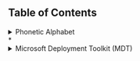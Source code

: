 ## Table of Contents
<details>
  <summary>Phonetic Alphabet</summary>

  | **Letter** | **Phonetic Word** | **Letter** | **Phonetic Word** |
  |------------|-------------------|------------|-------------------|
  | A          | Alpha             | N          | November          |
  | B          | Bravo             | O          | Oscar             |
  | C          | Charlie           | P          | Papa              |
  | D          | Delta             | Q          | Quebec            |
  | E          | Echo              | R          | Romeo             |
  | F          | Foxtrot           | S          | Sierra            |
  | G          | Golf              | T          | Tango             |
  | H          | Hotel             | U          | Uniform           |
  | I          | India             | V          | Victor            |
  | J          | Juliett           | W          | Whiskey           |
  | K          | Kilo              | X          | X-ray             |
  | L          | Lima              | Y          | Yankee            |
  | M          | Mike              | Z          | Zulu              |

</details>
*
<details>
  <summary>Microsoft Deployment Toolkit (MDT)</summary>

  ### What is MDT?
  The **Microsoft Deployment Toolkit (MDT)** is a solution accelerator from Microsoft used for automating the deployment of Windows operating systems and applications. It helps administrators perform both bare-metal and upgrade deployments for desktops, laptops, and servers. MDT provides an easy-to-use framework for imaging, deployment, and configuration of Windows, making the setup process easier and more efficient for IT departments.

  ### Download MDT:
  You can download the latest version of the Microsoft Deployment Toolkit from the official Microsoft website:  
  [Download MDT](https://www.microsoft.com/en-us/download/details.aspx?id=54259)

  ### Example MDT Script:
  ```powershell
  # Install MDT
  Import-Module "C:\Program Files\Microsoft Deployment Toolkit\Bin\MicrosoftDeploymentToolkit.psd1"

  # Deploy an Operating System using MDT
  New-PSDrive -Name "MDT" -PSProvider FileSystem -Root "\\server\MDTDeploymentShare"
  Set-Location -Path "MDT:\"

  # Specify the task sequence to run
  $TaskSequence = "Deploy Windows 10"

  # Run the deployment
  Start-Process "C:\DeploymentShare\Scripts\LiteTouch.vbs" -ArgumentList "/tasksequence:$TaskSequence"

</details>

***

<details>
  <summary>Export Shared Mailboxes Script</summary>

  ```powershell
  # Connect to Exchange Online (if using Exchange Online)
  # Remove this section if using on-prem Exchange
  $UserCredential = Get-Credential
  Connect-ExchangeOnline -UserPrincipalName $UserCredential.UserName -ShowProgress $true

  # Get all shared mailboxes
  $sharedMailboxes = Get-Mailbox -RecipientTypeDetails SharedMailbox

  # Create an array to store the results
  $sharedMailboxList = @()

  # Loop through each shared mailbox and retrieve information
  foreach ($mailbox in $sharedMailboxes) {
      # Get the mailbox name and aliases
      $name = $mailbox.DisplayName
      $aliases = $mailbox.EmailAddresses | Where-Object { $_ -like "SMTP:*" } | ForEach-Object { $_.Substring(5) }

      # Get the members (full access users)
      $members = Get-MailboxPermission -Identity $mailbox.Identity | Where-Object { $_.AccessRights -contains "FullAccess" } | ForEach-Object { $_.User }

      # Add the mailbox information to the array
      $sharedMailboxList += [pscustomobject]@{
          Name    = $name
          Aliases = ($aliases -join ", ")
          Members = ($members -join ", ")
      }
  }

  # Export the results to a CSV file
  $sharedMailboxList | Export-Csv -Path "C:\SharedMailboxes.csv" -NoTypeInformation

  # Disconnect from Exchange Online (if applicable)
  Disconnect-ExchangeOnline -Confirm:$false

